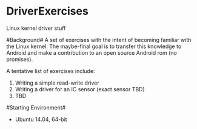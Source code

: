 DriverExercises
===============
Linux kernel driver stuff

#Background#
A set of exercises with the intent of becoming familiar with the Linux kernel. The maybe-final goal is to transfer this knowledge to Android and make a contribution to an open source Android rom (no promises).

A tentative list of exercises include:

1. Writing a simple read-write driver
2. Writing a driver for an IC sensor (exact sensor TBD)
3. TBD

#Starting Environment#
* Ubuntu 14.04, 64-bit
